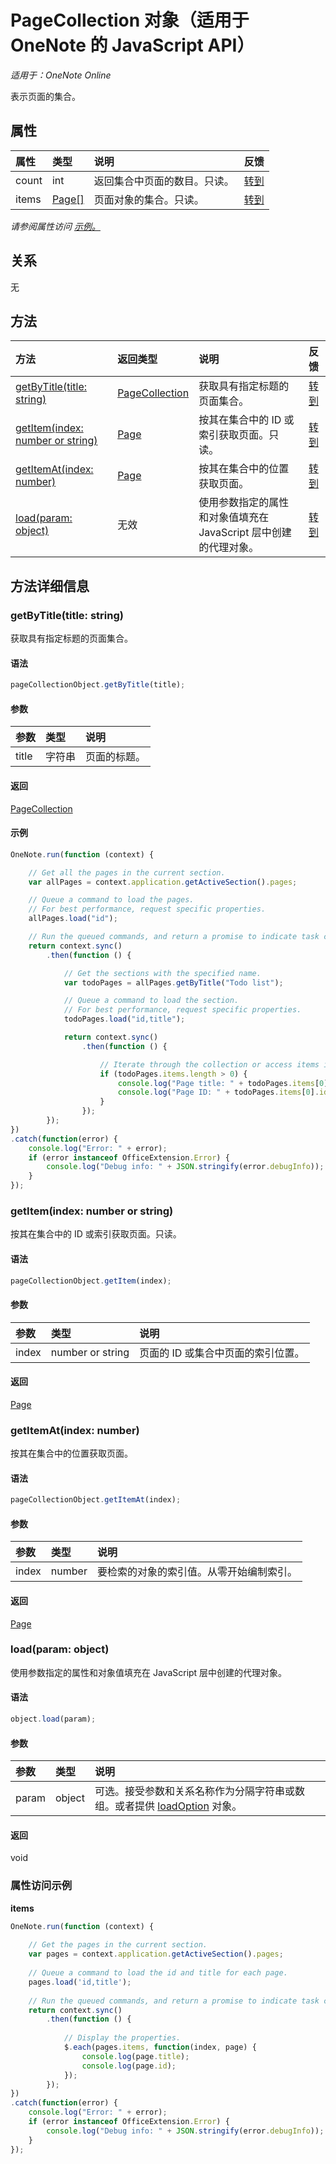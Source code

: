 # <a name="pagecollection-object-(javascript-api-for-onenote)"></a>PageCollection 对象（适用于 OneNote 的 JavaScript API）

_适用于：OneNote Online_  


表示页面的集合。

## <a name="properties"></a>属性

| 属性     | 类型   |说明|反馈|
|:---------------|:--------|:----------|:-------|
|count|int|返回集合中页面的数目。只读。|[转到](https://github.com/OfficeDev/office-js-docs/issues/new?title=OneNote-pageCollection-count)|
|items|[Page[]](page.md)|页面对象的集合。只读。|[转到](https://github.com/OfficeDev/office-js-docs/issues/new?title=OneNote-pageCollection-items)|

_请参阅属性访问 [示例。](#property-access-examples)_

## <a name="relationships"></a>关系
无


## <a name="methods"></a>方法

| 方法           | 返回类型    |说明| 反馈|
|:---------------|:--------|:----------|:-------|
|[getByTitle(title: string)](#getbytitletitle-string)|[PageCollection](pagecollection.md)|获取具有指定标题的页面集合。|[转到](https://github.com/OfficeDev/office-js-docs/issues/new?title=OneNote-pageCollection-getByTitle)|
|[getItem(index: number or string)](#getitemindex-number-or-string)|[Page](page.md)|按其在集合中的 ID 或索引获取页面。只读。|[转到](https://github.com/OfficeDev/office-js-docs/issues/new?title=OneNote-pageCollection-getItem)|
|[getItemAt(index: number)](#getitematindex-number)|[Page](page.md)|按其在集合中的位置获取页面。|[转到](https://github.com/OfficeDev/office-js-docs/issues/new?title=OneNote-pageCollection-getItemAt)|
|[load(param: object)](#loadparam-object)|无效|使用参数指定的属性和对象值填充在 JavaScript 层中创建的代理对象。|[转到](https://github.com/OfficeDev/office-js-docs/issues/new?title=OneNote-pageCollection-load)|

## <a name="method-details"></a>方法详细信息


### <a name="getbytitle(title:-string)"></a>getByTitle(title: string)
获取具有指定标题的页面集合。

#### <a name="syntax"></a>语法
```js
pageCollectionObject.getByTitle(title);
```

#### <a name="parameters"></a>参数
| 参数    | 类型   |说明|
|:---------------|:--------|:----------|
|title|字符串|页面的标题。|

#### <a name="returns"></a>返回
[PageCollection](pagecollection.md)

#### <a name="examples"></a>示例
```js
OneNote.run(function (context) {

    // Get all the pages in the current section.
    var allPages = context.application.getActiveSection().pages;

    // Queue a command to load the pages. 
    // For best performance, request specific properties.
    allPages.load("id"); 

    // Run the queued commands, and return a promise to indicate task completion.
    return context.sync()
        .then(function () {

            // Get the sections with the specified name.
            var todoPages = allPages.getByTitle("Todo list");

            // Queue a command to load the section. 
            // For best performance, request specific properties.
            todoPages.load("id,title"); 

            return context.sync()
                .then(function () {

                    // Iterate through the collection or access items individually by index.
                    if (todoPages.items.length > 0) {
                        console.log("Page title: " + todoPages.items[0].title);
                        console.log("Page ID: " + todoPages.items[0].id);
                    }
                });
        });
})
.catch(function(error) {
    console.log("Error: " + error);
    if (error instanceof OfficeExtension.Error) {
        console.log("Debug info: " + JSON.stringify(error.debugInfo));
    }
});
```

### <a name="getitem(index:-number-or-string)"></a>getItem(index: number or string)
按其在集合中的 ID 或索引获取页面。只读。

#### <a name="syntax"></a>语法
```js
pageCollectionObject.getItem(index);
```

#### <a name="parameters"></a>参数
| 参数    | 类型   |说明|
|:---------------|:--------|:----------|
|index|number or string|页面的 ID 或集合中页面的索引位置。|

#### <a name="returns"></a>返回
[Page](page.md)

### <a name="getitemat(index:-number)"></a>getItemAt(index: number)
按其在集合中的位置获取页面。

#### <a name="syntax"></a>语法
```js
pageCollectionObject.getItemAt(index);
```

#### <a name="parameters"></a>参数
| 参数    | 类型   |说明|
|:---------------|:--------|:----------|
|index|number|要检索的对象的索引值。从零开始编制索引。|

#### <a name="returns"></a>返回
[Page](page.md)

### <a name="load(param:-object)"></a>load(param: object)
使用参数指定的属性和对象值填充在 JavaScript 层中创建的代理对象。

#### <a name="syntax"></a>语法
```js
object.load(param);
```

#### <a name="parameters"></a>参数
| 参数    | 类型   |说明|
|:---------------|:--------|:----------|
|param|object|可选。接受参数和关系名称作为分隔字符串或数组。或者提供 [loadOption](loadoption.md) 对象。|

#### <a name="returns"></a>返回
void
### <a name="property-access-examples"></a>属性访问示例

**items**
```js
OneNote.run(function (context) {
    
    // Get the pages in the current section.
    var pages = context.application.getActiveSection().pages;
    
    // Queue a command to load the id and title for each page.            
    pages.load('id,title');
    
    // Run the queued commands, and return a promise to indicate task completion.
    return context.sync()
        .then(function () {
            
            // Display the properties.
            $.each(pages.items, function(index, page) {
                console.log(page.title);
                console.log(page.id);
            });
        }); 
})
.catch(function(error) {
    console.log("Error: " + error);
    if (error instanceof OfficeExtension.Error) {
        console.log("Debug info: " + JSON.stringify(error.debugInfo));
    }
});
```

